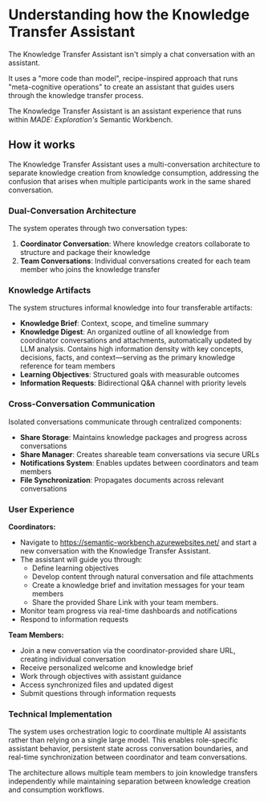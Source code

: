 # Understanding how the Knowledge Transfer Assistant

The Knowledge Transfer Assistant isn't simply a chat conversation with an assistant.

It uses a "more code than model", recipe-inspired approach that runs "meta-cognitive operations" to create an assistant that guides users through the knowledge transfer process.

The Knowledge Transfer Assistant is an assistant experience that runs within _MADE: Exploration's_ Semantic Workbench.

## How it works

The Knowledge Transfer Assistant uses a multi-conversation architecture to separate knowledge creation from knowledge consumption, addressing the confusion that arises when multiple participants work in the same shared conversation.

### Dual-Conversation Architecture

The system operates through two conversation types:

1. **Coordinator Conversation**: Where knowledge creators collaborate to structure and package their knowledge
2. **Team Conversations**: Individual conversations created for each team member who joins the knowledge transfer

### Knowledge Artifacts

The system structures informal knowledge into four transferable artifacts:

- **Knowledge Brief**: Context, scope, and timeline summary
- **Knowledge Digest**: An organized outline of all knowledge from coordinator conversations and attachments, automatically updated by LLM analysis. Contains high information density with key concepts, decisions, facts, and context—serving as the primary knowledge reference for team members
- **Learning Objectives**: Structured goals with measurable outcomes
- **Information Requests**: Bidirectional Q&A channel with priority levels

### Cross-Conversation Communication

Isolated conversations communicate through centralized components:

- **Share Storage**: Maintains knowledge packages and progress across conversations
- **Share Manager**: Creates shareable team conversations via secure URLs
- **Notifications System**: Enables updates between coordinators and team members
- **File Synchronization**: Propagates documents across relevant conversations

### User Experience

**Coordinators:**
- Navigate to https://semantic-workbench.azurewebsites.net/ and start a new conversation with the Knowledge Transfer Assistant.
- The assistant will guide you through:
    - Define learning objectives
    - Develop content through natural conversation and file attachments
    - Create a knowledge brief and invitation messages for your team members
    - Share the provided Share Link with your team members.
- Monitor team progress via real-time dashboards and notifications
- Respond to information requests

**Team Members:**
- Join a new conversation via the coordinator-provided share URL, creating individual conversation
- Receive personalized welcome and knowledge brief
- Work through objectives with assistant guidance
- Access synchronized files and updated digest
- Submit questions through information requests

### Technical Implementation

The system uses orchestration logic to coordinate multiple AI assistants rather than relying on a single large model. This enables role-specific assistant behavior, persistent state across conversation boundaries, and real-time synchronization between coordinator and team conversations.

The architecture allows multiple team members to join knowledge transfers independently while maintaining separation between knowledge creation and consumption workflows.
